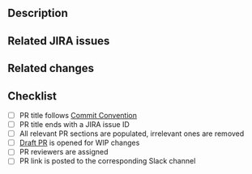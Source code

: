 ## Description
<!-- Short summary of your changes. -->
<!-- Add screenshots if needed (simple copy/paste or drag-n-drop will work). -->
<!-- You can also leave notes for code reviewers here. -->

## Related JIRA issues
<!-- Pull requests should be related to open JIRA issues. -->
<!-- Please put all related JIRA issue IDs in square brackets here: -->
<!-- * [DIA-123] -->
<!-- * [SOL-456] -->

## Related changes
<!-- What other PRs does this PR depend on? -->
<!-- Please put references to other PRs here: -->
<!-- * dialoguemd/{repository}#{pr-number}  -->

## Checklist

- [ ] PR title follows [Commit Convention](https://www.notion.so/godialogue/Commit-Convention-84fd9a4c149e48c998d760f1c9176df0) <!-- `feat(lang): add German language` -->
- [ ] PR title ends with a JIRA issue ID  <!-- `fix: signup error [DIA-000]` -->
- [ ] All relevant PR sections are populated, irrelevant ones are removed <!-- Those sections help reviewers better understand what the PR is about. -->
- [ ] [Draft PR](https://github.blog/2019-02-14-introducing-draft-pull-requests) is opened for WIP changes <!-- If required. -->
- [ ] PR reviewers are assigned <!-- It's better to add whole teams rather than specific people; i.e.: `@dialoguemd/maestro` or `@dialoguemd/s-team`. -->
- [ ] PR link is posted to the corresponding Slack channel <!-- This will quickly draw attention to your PR. -->
